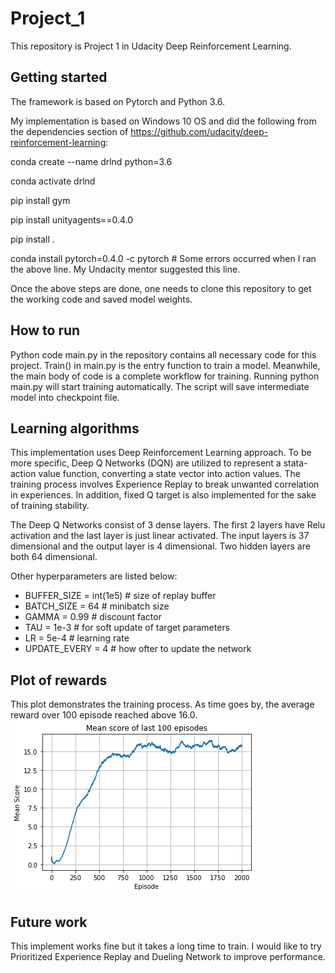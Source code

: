 # Project_1

This repository is Project 1 in Udacity Deep Reinforcement Learning. 

## Getting started

The framework is based on Pytorch and Python 3.6. 

My implementation is based on Windows 10 OS and did the following from the dependencies section of https://github.com/udacity/deep-reinforcement-learning:

conda create --name drlnd python=3.6

conda activate drlnd

pip install gym

pip install unityagents==0.4.0

pip install .

conda install pytorch=0.4.0 -c pytorch  # Some errors occurred when I ran the above line. My Undacity mentor suggested this line. 

Once the above steps are done, one needs to clone this repository to get the working code and saved model weights.

## How to run

Python code main.py in the repository contains all necessary code for this project. Train() in main.py is the entry function to train a model. Meanwhile, the main body of code is a complete workflow for training. Running python main.py will start training automatically. The script will save intermediate model into checkpoint file. 

## Learning algorithms

This implementation uses Deep Reinforcement Learning approach. To be more specific, Deep Q Networks (DQN) are utilized to represent a stata-action value function, converting a state vector into action values. The training process involves Experience Replay to break unwanted correlation in experiences. In addition, fixed Q target is also implemented for the sake of training stability. 

The Deep Q Networks consist of 3 dense layers. The first 2 layers have Relu activation and the last layer is just linear activated. The input layers is 37 dimensional and the output layer is 4 dimensional. Two hidden layers are both 64 dimensional. 

Other hyperparameters are listed below:
- BUFFER_SIZE = int(1e5)  # size of replay buffer
- BATCH_SIZE = 64   # minibatch size
- GAMMA = 0.99  # discount factor
- TAU = 1e-3    # for soft update of target parameters
- LR = 5e-4   # learning rate
- UPDATE_EVERY = 4   # how ofter to update the network

## Plot of rewards
This plot demonstrates the training process. As time goes by, the average reward over 100 episode reached above 16.0. 
![](/Figure_1.png)


## Future work
This implement works fine but it takes a long time to train. I would like to try Prioritized Experience Replay and Dueling Network to improve performance. 
